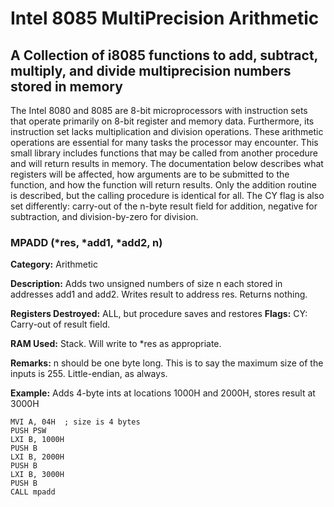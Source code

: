 # Intel 8085 MultiPrecision Arithmetic
## A Collection of i8085 functions to add, subtract, multiply, and divide multiprecision numbers stored in memory

The Intel 8080 and 8085 are 8-bit microprocessors with instruction sets that operate primarily on 8-bit register and memory data. Furthermore, its instruction set lacks multiplication and division operations. These arithmetic operations are essential for many tasks the processor may encounter. This small library includes functions that may be called from another procedure and will return results in memory. The documentation below describes what registers will be affected, how arguments are to be submitted to the function, and how the function will return results. Only the addition routine is described, but the calling procedure is identical for all. The CY flag is also set differently: carry-out of the n-byte result field for addition, negative for subtraction, and division-by-zero for division.


### MPADD (\*res, \*add1, \*add2, n)

**Category:** Arithmetic

**Description:** Adds two unsigned numbers of size n each stored in addresses add1 and add2. Writes result to address res. Returns nothing.

**Registers Destroyed:** ALL, but procedure saves and restores
  **Flags:** CY: Carry-out of result field.

**RAM Used:** Stack. Will write to \*res as appropriate.

**Remarks:** n should be one byte long. This is to say the maximum size of the inputs is 255. Little-endian, as always.

**Example:** Adds 4-byte ints at locations 1000H and 2000H, stores result at 3000H

```
MVI A, 04H  ; size is 4 bytes
PUSH PSW
LXI B, 1000H
PUSH B
LXI B, 2000H
PUSH B
LXI B, 3000H
PUSH B
CALL mpadd
```
